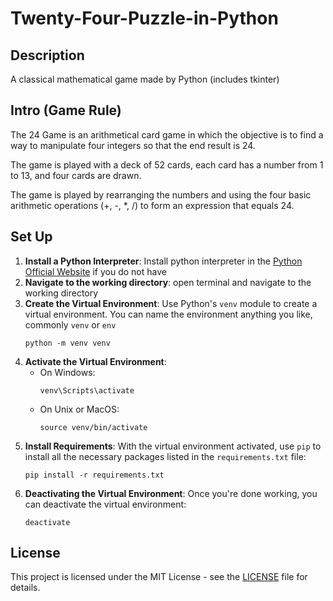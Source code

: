 # Twenty-Four-Puzzle-in-Python

## Description
A classical mathematical game made by Python (includes tkinter)

## Intro (Game Rule)
The 24 Game is an arithmetical card game in which the objective is to find a way to manipulate four integers so that the end result is 24.

The game is played with a deck of 52 cards, each card has a number from 1 to 13, and four cards are drawn.

The game is played by rearranging the numbers and using the four basic arithmetic operations (+, -, *, /) to form an expression that equals 24.

## Set Up
1. **Install a Python Interpreter**: Install python interpreter in the [Python Official Website](https://python.org) if you do not have
2. **Navigate to the working directory**: open terminal and navigate to the working directory
3. **Create the Virtual Environment**: Use Python's `venv` module to create a virtual environment. You can name the environment anything you like, commonly `venv` or `env`
   ``` Shell
   python -m venv venv
   ```
5. **Activate the Virtual Environment**:
   - On Windows:
     ``` Shell
     venv\Scripts\activate
     ```
   - On Unix or MacOS:
     ``` Shell
     source venv/bin/activate
     ```
6. **Install Requirements**: With the virtual environment activated, use `pip` to install all the necessary packages listed in the `requirements.txt` file:
   ``` Shell
   pip install -r requirements.txt
   ```
7. **Deactivating the Virtual Environment**: Once you're done working, you can deactivate the virtual environment:
   ``` Shell
   deactivate
   ```

## License
This project is licensed under the MIT License - see the [LICENSE](./LICENSE) file for details.
